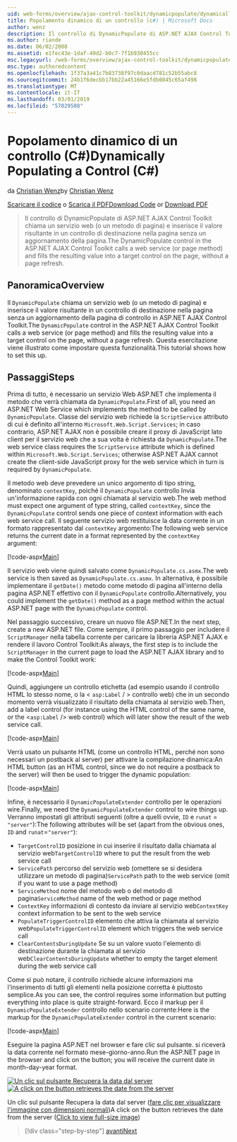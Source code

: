 ```yaml
---
uid: web-forms/overview/ajax-control-toolkit/dynamicpopulate/dynamically-populating-a-control-cs
title: Popolamento dinamico di un controllo (c#) | Microsoft Docs
author: wenz
description: Il controllo di DynamicPopulate di ASP.NET AJAX Control Toolkit chiama un servizio web (o un metodo di pagina) e inserisce il valore risultante in un controllo di destinazione in t...
ms.author: riande
ms.date: 06/02/2008
ms.assetid: e1fec43e-1daf-49d2-b0c7-7f1b930455cc
msc.legacyurl: /web-forms/overview/ajax-control-toolkit/dynamicpopulate/dynamically-populating-a-control-cs
msc.type: authoredcontent
ms.openlocfilehash: 1f37a3a41c7b83738f97c0daacd781c52b55abc8
ms.sourcegitcommit: 24b1f6decbb17bb22a45166e5fdb0845c65af498
ms.translationtype: MT
ms.contentlocale: it-IT
ms.lasthandoff: 03/01/2019
ms.locfileid: "57029508"
---
```

<a name="dynamically-populating-a-control-c"></a><span data-ttu-id="7edc5-103">Popolamento dinamico di un controllo (C#)</span><span class="sxs-lookup"><span data-stu-id="7edc5-103">Dynamically Populating a Control (C#)</span></span>
====================
<span data-ttu-id="7edc5-104">da [Christian Wenz](https://github.com/wenz)</span><span class="sxs-lookup"><span data-stu-id="7edc5-104">by [Christian Wenz](https://github.com/wenz)</span></span>

<span data-ttu-id="7edc5-105">[Scaricare il codice](http://download.microsoft.com/download/d/8/f/d8f2f6f9-1b7c-46ad-9252-e1fc81bdea3e/dynamicpopulate0.cs.zip) o [Scarica il PDF](http://download.microsoft.com/download/b/6/a/b6ae89ee-df69-4c87-9bfb-ad1eb2b23373/dynamicpopulate0CS.pdf)</span><span class="sxs-lookup"><span data-stu-id="7edc5-105">[Download Code](http://download.microsoft.com/download/d/8/f/d8f2f6f9-1b7c-46ad-9252-e1fc81bdea3e/dynamicpopulate0.cs.zip) or [Download PDF](http://download.microsoft.com/download/b/6/a/b6ae89ee-df69-4c87-9bfb-ad1eb2b23373/dynamicpopulate0CS.pdf)</span></span>

> <span data-ttu-id="7edc5-106">Il controllo di DynamicPopulate di ASP.NET AJAX Control Toolkit chiama un servizio web (o un metodo di pagina) e inserisce il valore risultante in un controllo di destinazione nella pagina senza un aggiornamento della pagina.</span><span class="sxs-lookup"><span data-stu-id="7edc5-106">The DynamicPopulate control in the ASP.NET AJAX Control Toolkit calls a web service (or page method) and fills the resulting value into a target control on the page, without a page refresh.</span></span>


## <a name="overview"></a><span data-ttu-id="7edc5-107">Panoramica</span><span class="sxs-lookup"><span data-stu-id="7edc5-107">Overview</span></span>

<span data-ttu-id="7edc5-108">Il `DynamicPopulate` chiama un servizio web (o un metodo di pagina) e inserisce il valore risultante in un controllo di destinazione nella pagina senza un aggiornamento della pagina di controllo in ASP.NET AJAX Control Toolkit.</span><span class="sxs-lookup"><span data-stu-id="7edc5-108">The `DynamicPopulate` control in the ASP.NET AJAX Control Toolkit calls a web service (or page method) and fills the resulting value into a target control on the page, without a page refresh.</span></span> <span data-ttu-id="7edc5-109">Questa esercitazione viene illustrato come impostare questa funzionalità.</span><span class="sxs-lookup"><span data-stu-id="7edc5-109">This tutorial shows how to set this up.</span></span>

## <a name="steps"></a><span data-ttu-id="7edc5-110">Passaggi</span><span class="sxs-lookup"><span data-stu-id="7edc5-110">Steps</span></span>

<span data-ttu-id="7edc5-111">Prima di tutto, è necessario un servizio Web ASP.NET che implementa il metodo che verrà chiamata da `DynamicPopulate`.</span><span class="sxs-lookup"><span data-stu-id="7edc5-111">First of all, you need an ASP.NET Web Service which implements the method to be called by `DynamicPopulate`.</span></span> <span data-ttu-id="7edc5-112">Classe del servizio web richiede la `ScriptService` attributo di cui è definito all'interno `Microsoft.Web.Script.Services`; in caso contrario, ASP.NET AJAX non è possibile creare il proxy di JavaScript lato client per il servizio web che a sua volta è richiesta da `DynamicPopulate`.</span><span class="sxs-lookup"><span data-stu-id="7edc5-112">The web service class requires the `ScriptService` attribute which is defined within `Microsoft.Web.Script.Services`; otherwise ASP.NET AJAX cannot create the client-side JavaScript proxy for the web service which in turn is required by `DynamicPopulate`.</span></span>

<span data-ttu-id="7edc5-113">Il metodo web deve prevedere un unico argomento di tipo string, denominato `contextKey`, poiché il `DynamicPopulate` controllo Invia un'informazione rapida con ogni chiamata al servizio web.</span><span class="sxs-lookup"><span data-stu-id="7edc5-113">The web method must expect one argument of type string, called `contextKey`, since the `DynamicPopulate` control sends one piece of context information with each web service call.</span></span> <span data-ttu-id="7edc5-114">Il seguente servizio web restituisce la data corrente in un formato rappresentato dal `contextKey` argomento:</span><span class="sxs-lookup"><span data-stu-id="7edc5-114">The following web service returns the current date in a format represented by the `contextKey` argument:</span></span>

[!code-aspx[Main](dynamically-populating-a-control-cs/samples/sample1.aspx)]

<span data-ttu-id="7edc5-115">Il servizio web viene quindi salvato come `DynamicPopulate.cs.asmx`.</span><span class="sxs-lookup"><span data-stu-id="7edc5-115">The web service is then saved as `DynamicPopulate.cs.asmx`.</span></span> <span data-ttu-id="7edc5-116">In alternativa, è possibile implementare il `getDate()` metodo come metodo di pagina all'interno della pagina ASP.NET effettivo con il `DynamicPopulate` controllo.</span><span class="sxs-lookup"><span data-stu-id="7edc5-116">Alternatively, you could implement the `getDate()` method as a page method within the actual ASP.NET page with the `DynamicPopulate` control.</span></span>

<span data-ttu-id="7edc5-117">Nel passaggio successivo, creare un nuovo file ASP.NET.</span><span class="sxs-lookup"><span data-stu-id="7edc5-117">In the next step, create a new ASP.NET file.</span></span> <span data-ttu-id="7edc5-118">Come sempre, il primo passaggio per includere il `ScriptManager` nella tabella corrente per caricare la libreria ASP.NET AJAX e rendere il lavoro Control Toolkit:</span><span class="sxs-lookup"><span data-stu-id="7edc5-118">As always, the first step is to include the `ScriptManager` in the current page to load the ASP.NET AJAX library and to make the Control Toolkit work:</span></span>

[!code-aspx[Main](dynamically-populating-a-control-cs/samples/sample2.aspx)]

<span data-ttu-id="7edc5-119">Quindi, aggiungere un controllo etichetta (ad esempio usando il controllo HTML lo stesso nome, o la &lt; `asp:Label`  / &gt; controllo web) che in un secondo momento verrà visualizzato il risultato della chiamata al servizio web.</span><span class="sxs-lookup"><span data-stu-id="7edc5-119">Then, add a label control (for instance using the HTML control of the same name, or the &lt;`asp:Label` /&gt; web control) which will later show the result of the web service call.</span></span>

[!code-aspx[Main](dynamically-populating-a-control-cs/samples/sample3.aspx)]

<span data-ttu-id="7edc5-120">Verrà usato un pulsante HTML (come un controllo HTML, perché non sono necessari un postback al server) per attivare la compilazione dinamica:</span><span class="sxs-lookup"><span data-stu-id="7edc5-120">An HTML button (as an HTML control, since we do not require a postback to the server) will then be used to trigger the dynamic population:</span></span>

[!code-aspx[Main](dynamically-populating-a-control-cs/samples/sample4.aspx)]

<span data-ttu-id="7edc5-121">Infine, è necessario il `DynamicPopulateExtender` controllo per le operazioni wire.</span><span class="sxs-lookup"><span data-stu-id="7edc5-121">Finally, we need the `DynamicPopulateExtender` control to wire things up.</span></span> <span data-ttu-id="7edc5-122">Verranno impostati gli attributi seguenti (oltre a quelli ovvie, `ID` e `runat` = `"server"`):</span><span class="sxs-lookup"><span data-stu-id="7edc5-122">The following attributes will be set (apart from the obvious ones, `ID` and `runat`=`"server"`):</span></span>

- <span data-ttu-id="7edc5-123">`TargetControlID` posizione in cui inserire il risultato dalla chiamata al servizio web</span><span class="sxs-lookup"><span data-stu-id="7edc5-123">`TargetControlID` where to put the result from the web service call</span></span>
- <span data-ttu-id="7edc5-124">`ServicePath` percorso del servizio web (omettere se si desidera utilizzare un metodo di pagina)</span><span class="sxs-lookup"><span data-stu-id="7edc5-124">`ServicePath` path to the web service (omit if you want to use a page method)</span></span>
- <span data-ttu-id="7edc5-125">`ServiceMethod` nome del metodo web o del metodo di pagina</span><span class="sxs-lookup"><span data-stu-id="7edc5-125">`ServiceMethod` name of the web method or page method</span></span>
- <span data-ttu-id="7edc5-126">`ContextKey` informazioni di contesto da inviare al servizio web</span><span class="sxs-lookup"><span data-stu-id="7edc5-126">`ContextKey` context information to be sent to the web service</span></span>
- <span data-ttu-id="7edc5-127">`PopulateTriggerControlID` elemento che attiva la chiamata al servizio web</span><span class="sxs-lookup"><span data-stu-id="7edc5-127">`PopulateTriggerControlID` element which triggers the web service call</span></span>
- <span data-ttu-id="7edc5-128">`ClearContentsDuringUpdate` Se su un valore vuoto l'elemento di destinazione durante la chiamata al servizio web</span><span class="sxs-lookup"><span data-stu-id="7edc5-128">`ClearContentsDuringUpdate` whether to empty the target element during the web service call</span></span>

<span data-ttu-id="7edc5-129">Come si può notare, il controllo richiede alcune informazioni ma l'inserimento di tutti gli elementi nella posizione corretta è piuttosto semplice.</span><span class="sxs-lookup"><span data-stu-id="7edc5-129">As you can see, the control requires some information but putting everything into place is quite straight-forward.</span></span> <span data-ttu-id="7edc5-130">Ecco il markup per il `DynamicPopulateExtender` controllo nello scenario corrente:</span><span class="sxs-lookup"><span data-stu-id="7edc5-130">Here is the markup for the `DynamicPopulateExtender` control in the current scenario:</span></span>

[!code-aspx[Main](dynamically-populating-a-control-cs/samples/sample5.aspx)]

<span data-ttu-id="7edc5-131">Eseguire la pagina ASP.NET nel browser e fare clic sul pulsante. si riceverà la data corrente nel formato mese-giorno-anno.</span><span class="sxs-lookup"><span data-stu-id="7edc5-131">Run the ASP.NET page in the browser and click on the button; you will receive the current date in month-day-year format.</span></span>


<span data-ttu-id="7edc5-132">[![Un clic sul pulsante Recupera la data dal server](dynamically-populating-a-control-cs/_static/image2.png)](dynamically-populating-a-control-cs/_static/image1.png)</span><span class="sxs-lookup"><span data-stu-id="7edc5-132">[![A click on the button retrieves the date from the server](dynamically-populating-a-control-cs/_static/image2.png)](dynamically-populating-a-control-cs/_static/image1.png)</span></span>

<span data-ttu-id="7edc5-133">Un clic sul pulsante Recupera la data dal server ([fare clic per visualizzare l'immagine con dimensioni normali](dynamically-populating-a-control-cs/_static/image3.png))</span><span class="sxs-lookup"><span data-stu-id="7edc5-133">A click on the button retrieves the date from the server ([Click to view full-size image](dynamically-populating-a-control-cs/_static/image3.png))</span></span>

> [!div class="step-by-step"]
> [<span data-ttu-id="7edc5-134">avanti</span><span class="sxs-lookup"><span data-stu-id="7edc5-134">Next</span></span>](dynamically-populating-a-control-using-javascript-code-cs.md)
